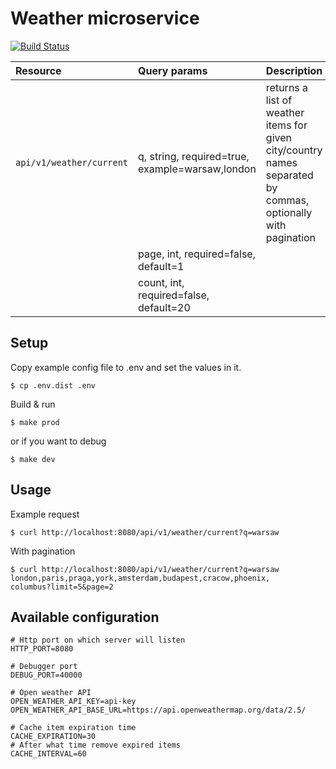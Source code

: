 # Weather microservice
[![Build Status](https://travis-ci.com/agolebiowska/QWdhdGEgR29sZWJpb3dza2EgcmVjcnVpdG1lbnQgdGFzaw.svg?branch=master)](https://travis-ci.com/agolebiowska/QWdhdGEgR29sZWJpb3dza2EgcmVjcnVpdG1lbnQgdGFzaw)

| Resource                 | Query params                                    | Description                                                                    |
|:-------------------------|:------------------------------------------------|:-------------------------------------------------------------------------------|
| `api/v1/weather/current` | q, string, required=true, example=warsaw,london |returns a list of weather items for given city/country names separated by commas, optionally with pagination|
|                          | page, int, required=false, default=1            |                                                                                |
|                          | count, int, required=false, default=20          |                                                                                |

## Setup

Copy example config file to .env and set the values in it.

```shell
$ cp .env.dist .env
```

Build & run

```shell
$ make prod
```

or if you want to debug

```shell
$ make dev
```

## Usage
Example request
```shell
$ curl http://localhost:8080/api/v1/weather/current?q=warsaw
```
With pagination
```shell
$ curl http://localhost:8080/api/v1/weather/current?q=warsaw
london,paris,praga,york,amsterdam,budapest,cracow,phoenix,
columbus?limit=5&page=2
```

## Available configuration
```.env
# Http port on which server will listen
HTTP_PORT=8080

# Debugger port
DEBUG_PORT=40000

# Open weather API
OPEN_WEATHER_API_KEY=api-key
OPEN_WEATHER_API_BASE_URL=https://api.openweathermap.org/data/2.5/

# Cache item expiration time
CACHE_EXPIRATION=30
# After what time remove expired items
CACHE_INTERVAL=60
```

